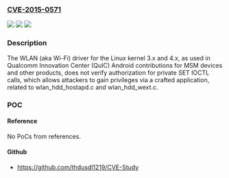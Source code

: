 ### [CVE-2015-0571](https://cve.mitre.org/cgi-bin/cvename.cgi?name=CVE-2015-0571)
![](https://img.shields.io/static/v1?label=Product&message=n%2Fa&color=blue)
![](https://img.shields.io/static/v1?label=Version&message=n%2Fa&color=blue)
![](https://img.shields.io/static/v1?label=Vulnerability&message=n%2Fa&color=brighgreen)

### Description

The WLAN (aka Wi-Fi) driver for the Linux kernel 3.x and 4.x, as used in Qualcomm Innovation Center (QuIC) Android contributions for MSM devices and other products, does not verify authorization for private SET IOCTL calls, which allows attackers to gain privileges via a crafted application, related to wlan_hdd_hostapd.c and wlan_hdd_wext.c.

### POC

#### Reference
No PoCs from references.

#### Github
- https://github.com/thdusdl1219/CVE-Study


